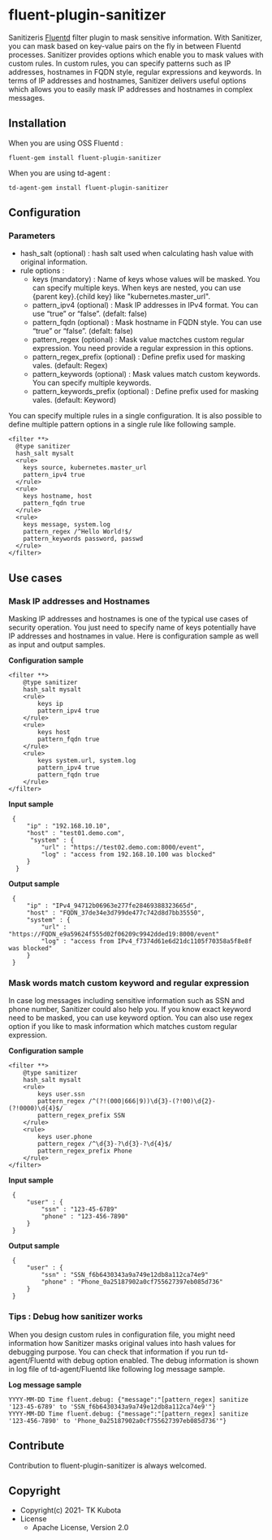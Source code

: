 # fluent-plugin-sanitizer
Sanitizeris [Fluentd](https://fluentd.org/) filter plugin to mask sensitive information. With Sanitizer, you can mask based on key-value pairs on the fly in between Fluentd processes. Sanitizer provides options which enable you to mask values with custom rules. In custom rules, you can specify patterns such as IP addresses, hostnames in FQDN style, regular expressions and keywords. In terms of IP addresses and hostnames, Sanitizer delivers useful options which allows you to easily mask IP addresses and hostnames in complex messages.

## Installation
When you are using OSS Fluentd :
```
fluent-gem install fluent-plugin-sanitizer
```
When you are using td-agent :
```
td-agent-gem install fluent-plugin-sanitizer
```

## Configuration
### Parameters
- hash_salt (optional) : hash salt used when calculating hash value with original information. 
- rule options : 
  - keys (mandatory) :  Name of keys whose values will be masked. You can specify multiple keys. When keys are nested, you can use {parent key}.{child key} like "kubernetes.master_url". 
  - pattern_ipv4 (optional)  : Mask IP addresses in IPv4 format. You can use “true” or “false”. (defalt: false)
  - pattern_fqdn (optional)  : Mask hostname in FQDN style. You can use “true” or “false”. (defalt: false)
  - pattern_regex (optional)  : Mask value mactches custom regular expression. You need provide a regular expression in this options.
  - pattern_regex_prefix (optional) : Define prefix used for masking vales. (default: Regex)
  - pattern_keywords (optional)  : Mask values match custom keywords. You can specify multiple keywords. 
  - pattern_keywords_prefix (optional) : Define prefix used for masking vales. (default: Keyword)

You can specify multiple rules in a single configuration. It is also possible to define multiple pattern options in a single rule like following sample.
  
```
<filter **>
  @type sanitizer
  hash_salt mysalt
  <rule>
    keys source, kubernetes.master_url
    pattern_ipv4 true
  </rule>
  <rule>
    keys hostname, host
    pattern_fqdn true
  </rule>
  <rule>
    keys message, system.log
    pattern_regex /^Hello World!$/
    pattern_keywords password, passwd
  </rule>
</filter>
```

## Use cases
### Mask IP addresses and Hostnames
Masking IP addresses and hostnames is one of the typical use cases of security operation. You just need to specify name of keys potentially  have IP addresses and hostnames in value. Here is configuration sample as well as input and output samples. 

**Configuration sample**
```
<filter **>
    @type sanitizer
    hash_salt mysalt
    <rule>
        keys ip
        pattern_ipv4 true
    </rule>
    <rule>
        keys host
        pattern_fqdn true
    </rule>
    <rule>
        keys system.url, system.log
        pattern_ipv4 true
        pattern_fqdn true
    </rule>
</filter>
```
**Input sample**
```
 {
     "ip" : "192.168.10.10",
     "host" : "test01.demo.com",
      "system" : {
         "url" : "https://test02.demo.com:8000/event",
         "log" : "access from 192.168.10.100 was blocked"
     }
  }
```
**Output sample**
```
 {
     "ip" : "IPv4_94712b06963e277fe28469388323665d",
     "host" : "FQDN_37de34e3d799de477c742d8d7bb35550",
     "system" : {
         "url" : "https://FQDN_e9a59624f555d02f06209c9942dded19:8000/event"
         "log" : "access from IPv4_f7374d61e6d21dc1105f70358a5f8e8f was blocked"
     }
 }
```
### Mask words match custom keyword and regular expression
In case log messages including sensitive information such as SSN and phone number, Sanitizer could also help you. If you know exact keyword need to be masked, you can use keyword option. You can also use regex option if you like to mask information which matches custom regular expression.

**Configuration sample**
```
<filter **>
    @type sanitizer
    hash_salt mysalt
    <rule>
        keys user.ssn
        pattern_regex /^(?!(000|666|9))\d{3}-(?!00)\d{2}-(?!0000)\d{4}$/
        pattern_regex_prefix SSN
    </rule>
    <rule>
        keys user.phone
        pattern_regex /^\d{3}-?\d{3}-?\d{4}$/
        pattern_regex_prefix Phone
    </rule>
</filter>
```
**Input sample**
```
 {
     "user" : {
         "ssn" : "123-45-6789"
         "phone" : "123-456-7890"
     }
 }
```
**Output sample**
```
 {
     "user" : {
         "ssn" : "SSN_f6b6430343a9a749e12db8a112ca74e9"
         "phone" : "Phone_0a25187902a0cf755627397eb085d736"
     }
 }
```
### Tips : Debug how sanitizer works
When you design custom rules in configuration file, you might need information how Sanitizer masks original values into hash values for debugging purpose. You can check that information if you run td-agent/Fluentd with debug option enabled. The debug information is shown in log file of td-agent/Fluentd like following log message sample.

**Log message sample**
```
YYYY-MM-DD Time fluent.debug: {"message":"[pattern_regex] sanitize '123-45-6789' to 'SSN_f6b6430343a9a749e12db8a112ca74e9'"}
YYYY-MM-DD Time fluent.debug: {"message":"[pattern_regex] sanitize '123-456-7890' to 'Phone_0a25187902a0cf755627397eb085d736'"}
```
## Contribute
Contribution to fluent-plugin-sanitizer is always welcomed.


## Copyright
* Copyright(c) 2021- TK Kubota
* License
  * Apache License, Version 2.0
